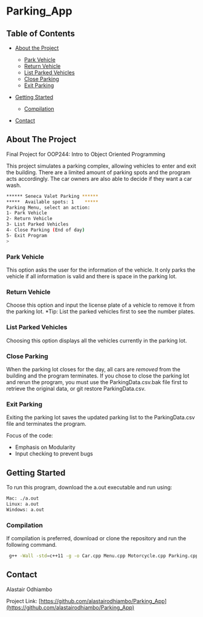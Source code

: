 # Parking_App

## Table of Contents

* [About the Project](#about-the-project)
  * [Park Vehicle](#park-vehicle)
  * [Return Vehicle](#return-vehicle)
  * [List Parked Vehicles](#list-parked-vehicles)
  * [Close Parking](#close-parking)
  * [Exit Parking](#exit-parking)
* [Getting Started](#getting-started)
  * [Compilation](#compilation)
  
* [Contact](#contact)



<!-- ABOUT THE PROJECT -->
## About The Project

Final Project for OOP244: Intro to Object Oriented Programming

This project simulates a parking complex, allowing vehicles to enter and exit the building. There are a limited amount of parking spots and the program acts accordingly. The car owners are also able to decide if they want a car wash.


```sh
****** Seneca Valet Parking ******
*****  Available spots: 1    *****
Parking Menu, select an action:
1- Park Vehicle
2- Return Vehicle
3- List Parked Vehicles
4- Close Parking (End of day)
5- Exit Program
> 
```

### Park Vehicle
This option asks the user for the information of the vehicle. It only parks the vehicle if all information is valid and there is space in the parking lot.

### Return Vehicle
Choose this option and input the license plate of a vehicle to remove it from the parking lot. *Tip: List the parked vehicles first to see the number plates.

### List Parked Vehicles
Choosing this option displays all the vehicles currently in the parking lot.

### Close Parking
When the parking lot closes for the day, all cars are *removed* from the building and the program terminates. If you chose to close the parking lot and rerun the program, you must use the ParkingData.csv.bak file first to retrieve the original data, or git restore ParkingData.csv. 
### Exit Parking
Exiting the parking lot saves the updated parking list to the ParkingData.csv file and terminates the program.

Focus of the code:
* Emphasis on Modularity
* Input checking to prevent bugs


## Getting Started

To run this program, download the a.out executable and run using: 

```bash
Mac: ./a.out
Linux: a.out
Windows: a.out

```

### Compilation

If compilation is preferred, download or clone the repository and run the following command.
```sh
 g++ -Wall -std=c++11 -g -o Car.cpp Menu.cpp Motorcycle.cpp Parking.cpp ParkingAppTester.cpp ReadWritable.cpp Utils.cpp Vehicle.cpp
```

<!-- CONTACT -->
## Contact

Alastair Odhiambo

Project Link: [https://github.com/alastairodhiambo/Parking_App](https://github.com/alastairodhiambo/Parking_App)